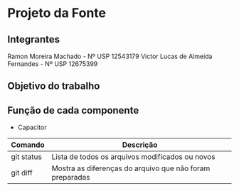 # Projeto da Fonte

## Integrantes
Ramon Moreira Machado - Nº USP 12543179
Victor Lucas de Almeida Fernandes - Nº USP 12675399

## Objetivo do trabalho

## Função de cada componente

* Capacitor

| Comando | Descrição |
| --- | --- |
| git status | Lista de todos os arquivos modificados ou novos |
| git diff | Mostra as diferenças do arquivo que não foram preparadas |


